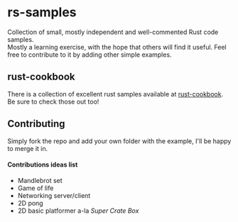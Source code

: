 # rs-samples
Collection of small, mostly independent and well-commented Rust code
samples.  
Mostly a learning exercise, with the hope that others will find it useful. Feel
free to contribute to it by adding other simple examples.

## rust-cookbook
There is a collection of excellent rust samples available at [rust-cookbook](https://rust-lang-nursery.github.io/rust-cookbook/). Be sure to check those out too!

## Contributing
Simply fork the repo and add your own folder with the example, I'll be happy
to merge it in.
#### Contributions ideas list
* Mandlebrot set
* Game of life
* Networking server/client
* 2D pong
* 2D basic platformer a-la _Super Crate Box_
